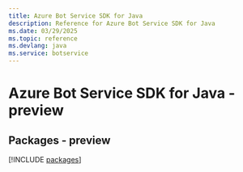 ```yaml
---
title: Azure Bot Service SDK for Java
description: Reference for Azure Bot Service SDK for Java
ms.date: 03/29/2025
ms.topic: reference
ms.devlang: java
ms.service: botservice
---
```

# Azure Bot Service SDK for Java - preview
## Packages - preview
[!INCLUDE [packages](bot-service-index.md)]